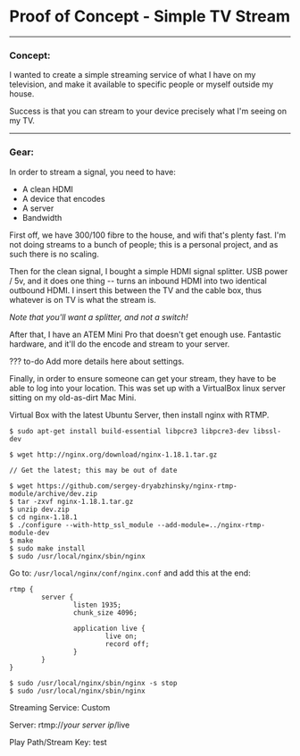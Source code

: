 # Proof of Concept - Simple TV Stream

---

### Concept:

I wanted to create a simple streaming service of what I have on my television, and make it available to specific people or myself outside my house.

Success is that you can stream to your device precisely what I'm seeing on my TV.

---

### Gear:

In order to stream a signal, you need to have:

- A clean HDMI
- A device that encodes
- A server
- Bandwidth

First off, we have 300/100 fibre to the house, and wifi that's plenty fast. I'm not doing streams to a bunch of people; this is a personal project, and as such there is no scaling.

Then for the clean signal, I bought a simple HDMI signal splitter. USB power / 5v, and it does one thing -- turns an inbound HDMI into two identical outbound HDMI. I insert this between the TV and the cable box, thus whatever is on TV is what the stream is.

_Note that you'll want a splitter, and not a switch!_

After that, I have an ATEM Mini Pro that doesn't get enough use. Fantastic hardware, and it'll do the encode and stream to your server.

??? to-do
    Add more details here about settings.

Finally, in order to ensure someone can get your stream, they have to be able to log into your location. This was set up with a VirtualBox linux server sitting on my old-as-dirt Mac Mini.

Virtual Box with the latest Ubuntu Server, then install nginx with RTMP.

```terminal
$ sudo apt-get install build-essential libpcre3 libpcre3-dev libssl-dev

$ wget http://nginx.org/download/nginx-1.18.1.tar.gz

// Get the latest; this may be out of date

$ wget https://github.com/sergey-dryabzhinsky/nginx-rtmp-module/archive/dev.zip
$ tar -zxvf nginx-1.18.1.tar.gz
$ unzip dev.zip
$ cd nginx-1.18.1
$ ./configure --with-http_ssl_module --add-module=../nginx-rtmp-module-dev
$ make
$ sudo make install
$ sudo /usr/local/nginx/sbin/nginx
```

Go to: `/usr/local/nginx/conf/nginx.conf` and add this at the end:

```terminal
rtmp {
        server {
                listen 1935;
                chunk_size 4096;

                application live {
                        live on;
                        record off;
                }
        }
}
```

```terminal
$ sudo /usr/local/nginx/sbin/nginx -s stop
$ sudo /usr/local/nginx/sbin/nginx
```

Streaming Service: Custom

Server: rtmp://_your server ip_/live

Play Path/Stream Key: test